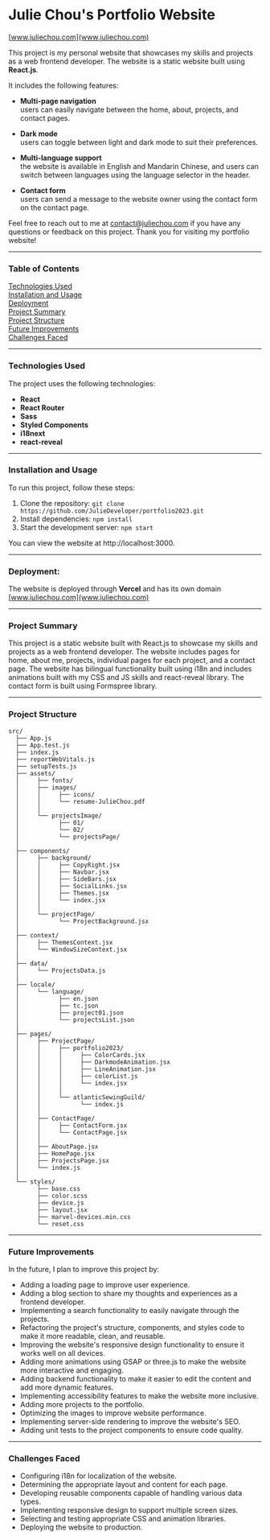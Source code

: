 # Julie Chou's Portfolio Website

[www.juliechou.com](www.juliechou.com)

This project is my personal website that showcases my skills and projects as a web frontend developer. The website is a static website built using **React.js**.

It includes the following features:

- **Multi-page navigation**  
  users can easily navigate between the home, about, projects, and contact pages.

- **Dark mode**  
  users can toggle between light and dark mode to suit their preferences.

- **Multi-language support**  
  the website is available in English and Mandarin Chinese, and users can switch between languages using the language selector in the header.

- **Contact form**  
  users can send a message to the website owner using the contact form on the contact page.

Feel free to reach out to me at contact@juliechou.com if you have any questions or feedback on this project. Thank you for visiting my portfolio website!

---

### Table of Contents

[Technologies Used](https://github.com/JulieDeveloper/portfolio2023/edit/main/README.md#technologies-used)  
 [Installation and Usage](https://github.com/JulieDeveloper/portfolio2023/edit/main/README.md#Installation)  
 [Deployment](https://github.com/JulieDeveloper/portfolio2023/edit/main/README.md#deployment)  
 [Project Summary](https://github.com/JulieDeveloper/portfolio2023/edit/main/README.md#project-summary)  
 [Project Structure](https://github.com/JulieDeveloper/portfolio2023/edit/main/README.md#project-structure)  
 [Future Improvements](https://github.com/JulieDeveloper/portfolio2023/edit/main/README.md#future-improvements)  
 [Challenges Faced](https://github.com/JulieDeveloper/portfolio2023/edit/main/README.md#challenges-faced)

---

### Technologies Used

The project uses the following technologies:

- **React**
- **React Router**
- **Sass**
- **Styled Components**
- **i18next**
- **react-reveal**

---

### Installation and Usage

To run this project, follow these steps:

1. Clone the repository: `git clone https://github.com/JulieDeveloper/portfolio2023.git`
2. Install dependencies: `npm install`
3. Start the development server: `npm start`

You can view the website at http://localhost:3000.

---

### Deployment:

The website is deployed through **Vercel** and has its own domain [www.juliechou.com](www.juliechou.com)

---

### Project Summary

This project is a static website built with React.js to showcase my skills and projects as a web frontend developer. The website includes pages for home, about me, projects, individual pages for each project, and a contact page. The website has bilingual functionality built using i18n and includes animations built with my CSS and JS skills and react-reveal library. The contact form is built using Formspree library.

---

### Project Structure

```
src/
  ├── App.js
  ├── App.test.js
  ├── index.js
  ├── reportWebVitals.js
  ├── setupTests.js
  ├── assets/
  │     ├── fonts/
  │     ├── images/
  │     │     ├── icons/
  │     │     └── resume-JulieChou.pdf
  │     │
  │     └── projectsImage/
  │           ├── 01/
  │           └── 02/
  │           └── projectsPage/
  │
  ├── components/
  │     ├── background/
  │     │     ├── CopyRight.jsx
  │     │     ├── Navbar.jsx
  │     │     ├── SideBars.jsx
  │     │     ├── SocialLinks.jsx
  │     │     ├── Themes.jsx
  │     │     └── index.jsx
  │     │
  │     └── projectPage/
  │           └── ProjectBackground.jsx
  │
  ├── context/
  │     ├── ThemesContext.jsx
  │     └── WindowSizeContext.jsx
  │
  ├── data/
  │     └── ProjectsData.js
  │
  ├── locale/
  │     └── language/
  │           ├── en.json
  │           ├── tc.json
  │           ├── project01.json
  │           └── projectsList.json
  │
  ├── pages/
  │     ├── ProjectPage/
  │     │     ├── portfolio2023/
  │     │     │     ├── ColorCards.jsx
  │     │     │     ├── DarkmodeAnimation.jsx
  │     │     │     ├── LineAnimation.jsx
  │     │     │     ├── colorList.js
  │     │     │     └── index.jsx
  │     │     │
  │     │     └── atlanticSewingGuild/
  │     │           └── index.js
  │     │
  │     ├── ContactPage/
  │     │     ├── ContactForm.jsx
  │     │     └── ContactPage.jsx
  │     │
  │     ├── AboutPage.jsx
  │     ├── HomePage.jsx
  │     ├── ProjectsPage.jsx
  │     └── index.js
  │
  └── styles/
        ├── base.css
        ├── color.scss
        ├── device.js
        ├── layout.jsx
        ├── marvel-devices.min.css
        └── reset.css
```

---

### Future Improvements

In the future, I plan to improve this project by:

- Adding a loading page to improve user experience.
- Adding a blog section to share my thoughts and experiences as a frontend developer.
- Implementing a search functionality to easily navigate through the projects.
- Refactoring the project's structure, components, and styles code to make it more readable, clean, and reusable.
- Improving the website's responsive design functionality to ensure it works well on all devices.
- Adding more animations using GSAP or three.js to make the website more interactive and engaging.
- Adding backend functionality to make it easier to edit the content and add more dynamic features.
- Implementing accessibility features to make the website more inclusive.
- Adding more projects to the portfolio.
- Optimizing the images to improve website performance.
- Implementing server-side rendering to improve the website's SEO.
- Adding unit tests to the project components to ensure code quality.

---

### Challenges Faced

- Configuring i18n for localization of the website.
- Determining the appropriate layout and content for each page.
- Developing reusable components capable of handling various data types.
- Implementing responsive design to support multiple screen sizes.
- Selecting and testing appropriate CSS and animation libraries.
- Deploying the website to production.
